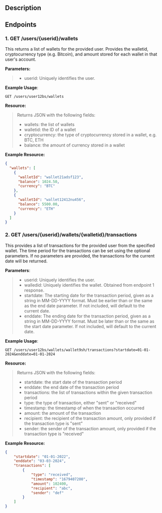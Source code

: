 ## Description

## Endpoints

### 1. GET /users/{userid}/wallets

This returns a list of wallets for the provided user. Provides the walletid, cryptocurrency type (e.g. Bitcoin), and amount stored for each wallet in that user's account.

**Parameters:** 
> * userid: Uniquely identifies the user.

**Example Usage**:
```
GET /users/user12bs/wallets
```

**Resource:**
>Returns JSON with the following fields:
>* wallets: the list of wallets
>* walletid: the ID of a wallet
>* cryptocurrency: the type of cryptocurrency stored in a wallet, e.g. BTC, ETH
>* balance: the amount of currency stored in a wallet

**Example Resource:**
```json
{
  "wallets": [
    {
      "walletId": "wallet21adsf123",
      "balance": 1024.50,
      "currency": "BTC"
    },
    {
      "walletId": "wallet12412nu456",
      "balance": 5500.00,
      "currency": "ETH"
    }
  ]
}
```

### 2. GET /users/{userid}/wallets/{walletid}/transactions

This provides a list of transactions for the provided user from the specified wallet. The time period for the transactions can be set using the optional parameters. If no parameters are provided, the transactions for the current date will be returned.

**Parameters**:
> * userid: Uniquely identifies the user.
> * walledid: Uniquely identifies the wallet. Obtained from endpoint 1 response.
> * startdate: The starting date for the transaction period, given as a string in MM-DD-YYYY format. Must be earlier than or the same as the end date parameter. If not included, will default to the current date.
> * enddate: The ending date for the transaction period, given as a string in MM-DD-YYYY format. Must be later than or the same as the start date parameter. If not included, will default to the current date.

**Example Usage**:
```
GET /users/user12bs/wallets/wallet9sh/transactions?startdate=01-01-2024&enddate=01-01-2024
```
**Resource:**
> Returns JSON with the following fields:
> * startdate: the start date of the transaction period
> * enddate: the end date of the transaction period
> * transactions: the list of transactions within the given transaction period
> * type: the type of transaction, either "sent" or "received"
> * timestamp: the timestamp of when the transaction occurred
> * amount: the amount of the transaction
> * recipient: the recipient of the transaction amount, only provided if the transaction type is "sent"
> * sender: the sender of the transaction amount, only provided if the transaction type is "received"

**Example Resource:**
```json
{
    "startdate": "01-01-2022",
    "enddate": "03-03-2024",
    "transactions": [
        {
            "type": "received",
            "timestamp": "1679407200",
            "amount": 102400,
            "recipient": "abc",
            "sender": "def"
        }
    ]
}
```

